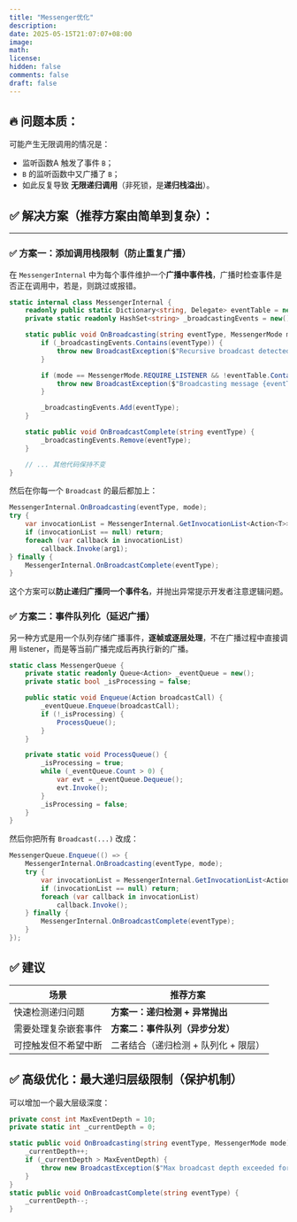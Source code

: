 ```yaml
---
title: "Messenger优化"
description: 
date: 2025-05-15T21:07:07+08:00
image: 
math: 
license: 
hidden: false
comments: false
draft: false
---
```


## 🔥 问题本质：

可能产生无限调用的情况是：

- 监听函数A 触发了事件 `B`；
- `B` 的监听函数中又广播了 `B`；
- 如此反复导致 **无限递归调用**（非死锁，是**递归栈溢出**）。


## ✅ 解决方案（推荐方案由简单到复杂）：

---

### ✅ 方案一：**添加调用栈限制（防止重复广播）**

在 `MessengerInternal` 中为每个事件维护一个**广播中事件栈**，广播时检查事件是否正在调用中，若是，则跳过或报错。
```csharp
static internal class MessengerInternal {
    readonly public static Dictionary<string, Delegate> eventTable = new();
    private static readonly HashSet<string> _broadcastingEvents = new();

    static public void OnBroadcasting(string eventType, MessengerMode mode) {
        if (_broadcastingEvents.Contains(eventType)) {
            throw new BroadcastException($"Recursive broadcast detected for event: {eventType}");
        }

        if (mode == MessengerMode.REQUIRE_LISTENER && !eventTable.ContainsKey(eventType)) {
            throw new BroadcastException($"Broadcasting message {eventType} but no listener found.");
        }

        _broadcastingEvents.Add(eventType);
    }

    static public void OnBroadcastComplete(string eventType) {
        _broadcastingEvents.Remove(eventType);
    }

    // ... 其他代码保持不变
}

```

然后在你每一个 `Broadcast` 的最后都加上：
```csharp
MessengerInternal.OnBroadcasting(eventType, mode);
try {
    var invocationList = MessengerInternal.GetInvocationList<Action<T>>(eventType);
    if (invocationList == null) return;
    foreach (var callback in invocationList)
        callback.Invoke(arg1);
} finally {
    MessengerInternal.OnBroadcastComplete(eventType);
}

```

这个方案可以**防止递归广播同一个事件名**，并抛出异常提示开发者注意逻辑问题。

### ✅ 方案二：**事件队列化（延迟广播）**

另一种方式是用一个队列存储广播事件，**逐帧或逐层处理**，不在广播过程中直接调用 listener，而是等当前广播完成后再执行新的广播。
```csharp
static class MessengerQueue {
    private static readonly Queue<Action> _eventQueue = new();
    private static bool _isProcessing = false;

    public static void Enqueue(Action broadcastCall) {
        _eventQueue.Enqueue(broadcastCall);
        if (!_isProcessing) {
            ProcessQueue();
        }
    }

    private static void ProcessQueue() {
        _isProcessing = true;
        while (_eventQueue.Count > 0) {
            var evt = _eventQueue.Dequeue();
            evt.Invoke();
        }
        _isProcessing = false;
    }
}

```

然后你把所有 `Broadcast(...)` 改成：

```csharp
MessengerQueue.Enqueue(() => {
    MessengerInternal.OnBroadcasting(eventType, mode);
    try {
        var invocationList = MessengerInternal.GetInvocationList<Action>(eventType);
        if (invocationList == null) return;
        foreach (var callback in invocationList)
            callback.Invoke();
    } finally {
        MessengerInternal.OnBroadcastComplete(eventType);
    }
});

```

## ✅ 建议

|场景|推荐方案|
|---|---|
|快速检测递归问题|**方案一：递归检测 + 异常抛出**|
|需要处理复杂嵌套事件|**方案二：事件队列（异步分发）**|
|可控触发但不希望中断|二者结合（递归检测 + 队列化 + 限层）|

## ✅ 高级优化：最大递归层级限制（保护机制）

可以增加一个最大层级深度：
```csharp
private const int MaxEventDepth = 10;
private static int _currentDepth = 0;

static public void OnBroadcasting(string eventType, MessengerMode mode) {
    _currentDepth++;
    if (_currentDepth > MaxEventDepth) {
        throw new BroadcastException($"Max broadcast depth exceeded for event: {eventType}");
    }
}
static public void OnBroadcastComplete(string eventType) {
    _currentDepth--;
}

```